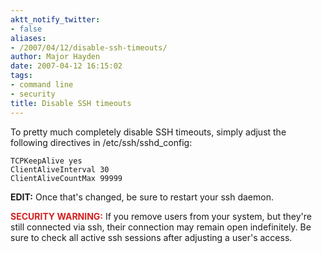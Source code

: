 ```yaml
---
aktt_notify_twitter:
- false
aliases:
- /2007/04/12/disable-ssh-timeouts/
author: Major Hayden
date: 2007-04-12 16:15:02
tags:
- command line
- security
title: Disable SSH timeouts
---
```


To pretty much completely disable SSH timeouts, simply adjust the following directives in /etc/ssh/sshd_config:

```
TCPKeepAlive yes
ClientAliveInterval 30
ClientAliveCountMax 99999
```

**EDIT:** Once that's changed, be sure to restart your ssh daemon.

<span style="color: #D42020; font-weight: bold;">SECURITY WARNING:</span> If you remove users from your system, but they're still connected via ssh, their connection may remain open indefinitely. Be sure to check all active ssh sessions after adjusting a user's access.